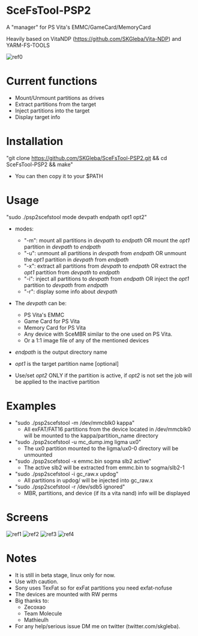 # SceFsTool-PSP2
A "manager" for PS Vita's EMMC/GameCard/MemoryCard

Heavily based on VitaNDP (https://github.com/SKGleba/Vita-NDP) and YARM-FS-TOOLS

![ref0](https://github.com/SKGleba/SceFsTool-PSP2/raw/master/screens/cmdscefs.png)

# Current functions
- Mount/Unmount partitions as drives
- Extract partitions from the target
- Inject partitions into the target
- Display target info

# Installation

"git clone https://github.com/SKGleba/SceFsTool-PSP2.git && cd SceFsTool-PSP2 && make"
  - You can then copy it to your $PATH

# Usage

"sudo ./psp2scefstool mode devpath endpath opt1 opt2"

- modes:
  - "-m": mount all partitions in *devpath* to *endpath* OR mount the *opt1* partition in *devpath* to *endpath*
  - "-u": unmount all partitions in *devpath* from *endpath* OR unmount the *opt1* partition in *devpath* from *endpath*
  - "-x": extract all partitions from *devpath* to *endpath* OR extract the *opt1* partition from *devpath* to *endpath*
  - "-i": inject all partitions to *devpath* from *endpath* OR inject the *opt1* partition to *devpath* from *endpath*
  - "-r": display some info about *devpath*
  
- The *devpath* can be:
  - PS Vita's EMMC
  - Game Card for PS Vita
  - Memory Card for PS Vita
  - Any device with SceMBR similar to the one used on PS Vita.
  - Or a 1:1 image file of any of the mentioned devices
  
- *endpath* is the output directory name

- *opt1* is the target partition name [optional]

- Use/set *opt2* ONLY if the partition is active, if *opt2* is not set the job will be applied to the inactive partition

# Examples
- "sudo ./psp2scefstool -m /dev/mmcblk0 kappa"
  - All exFAT/FAT16 partitions from the device located in /dev/mmcblk0 will be mounted to the kappa/partition_name directory
- "sudo ./psp2scefstool -u mc_dump.img ligma ux0"
  - The ux0 partition mounted to the ligma/ux0-0 directory will be unmounted
- "sudo ./psp2scefstool -x emmc.bin sogma slb2 active"
  - The active slb2 will be extracted from emmc.bin to sogma/slb2-1
- "sudo ./psp2scefstool -i gc_raw.x updog"
  - All partitions in updog/ will be injected into gc_raw.x
- "sudo ./psp2scefstool -r /dev/sdb5 ignored"
  - MBR, partitions, and device (if its a vita nand) info will be displayed
  
# Screens

![ref1](https://github.com/SKGleba/SceFsTool-PSP2/raw/master/screens/scefsfmgr.png)
![ref2](https://github.com/SKGleba/SceFsTool-PSP2/raw/master/screens/scefsplain.png)
![ref3](https://github.com/SKGleba/SceFsTool-PSP2/raw/master/screens/scefsux.png)
![ref4](https://github.com/SKGleba/SceFsTool-PSP2/raw/master/screens/scefsnfo.png)

# Notes
- It is still in beta stage, linux only for now.
- Use with caution.
- Sony uses TexFat so for exFat partitions you need exfat-nofuse
- The devices are mounted with RW perms
- Big thanks to:
  - Zecoxao
  - Team Molecule
  - Mathieulh
- For any help/serious issue DM me on twitter (twitter.com/skgleba).
